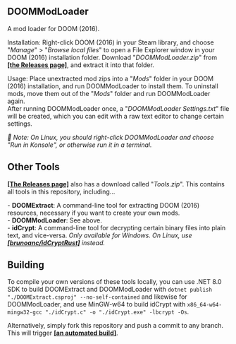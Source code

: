 ## DOOMModLoader

A mod loader for DOOM (2016).

Installation: Right-click DOOM (2016) in your Steam library, and choose "*Manage*" > "*Browse local files*" to open a File Explorer window in your DOOM (2016) installation folder. Download "*DOOMModLoader.zip*" from [**[the Releases page]**](../../../releases/latest), and extract it into that folder.

Usage: Place unextracted mod zips into a "*Mods*" folder in your DOOM (2016) installation, and run DOOMModLoader to install them. To uninstall mods, move them out of the "*Mods*" folder and run DOOMModLoader again.  
After running DOOMModLoader once, a "*DOOMModLoader Settings.txt*" file will be created, which you can edit with a raw text editor to change certain settings.

*:penguin: Note: On Linux, you should right-click DOOMModLoader and choose "Run in Konsole", or otherwise run it in a terminal.*

## Other Tools

[**[The Releases page]**](../../../releases/latest) also has a download called "*Tools.zip*". This contains all tools in this repository, including...

\- **DOOMExtract**: A command-line tool for extracting DOOM (2016) resources, necessary if you want to create your own mods.  
\- **DOOMModLoader**: See above.  
\- **idCrypt**: A command-line tool for decrypting certain binary files into plain text, and vice-versa. *Only available for Windows. On Linux, use [**[brunoanc/idCryptRust]**](https://github.com/brunoanc/idCryptRust/releases/latest) instead.*

## Building

To compile your own versions of these tools locally, you can use .NET 8.0 SDK to build DOOMExtract and DOOMModLoader with `dotnet publish "./DOOMExtract.csproj" --no-self-contained` and likewise for DOOMModLoader, and use MinGW-w64 to build idCrypt with `x86_64-w64-mingw32-gcc "./idCrypt.c" -o "./idCrypt.exe" -lbcrypt -Os`.

Alternatively, simply fork this repository and push a commit to any branch. This will trigger [**[an automated build]**](../../../actions).

